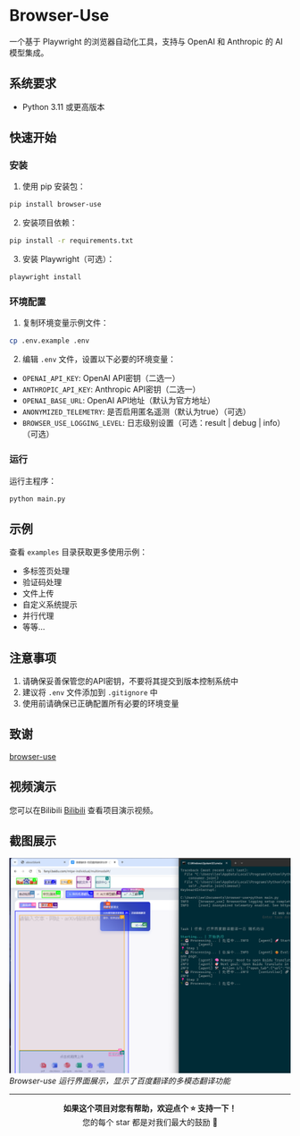 # Browser-Use

一个基于 Playwright 的浏览器自动化工具，支持与 OpenAI 和 Anthropic 的 AI 模型集成。

## 系统要求

- Python 3.11 或更高版本

## 快速开始

### 安装

1. 使用 pip 安装包：

```bash
pip install browser-use
```

2. 安装项目依赖：

```bash
pip install -r requirements.txt
```

3. 安装 Playwright（可选）：

```bash
playwright install
```

### 环境配置

1. 复制环境变量示例文件：

```bash
cp .env.example .env
```

2. 编辑 `.env` 文件，设置以下必要的环境变量：

- `OPENAI_API_KEY`: OpenAI API密钥（二选一）
- `ANTHROPIC_API_KEY`: Anthropic API密钥（二选一）
- `OPENAI_BASE_URL`: OpenAI API地址（默认为官方地址）
- `ANONYMIZED_TELEMETRY`: 是否启用匿名遥测（默认为true）（可选）
- `BROWSER_USE_LOGGING_LEVEL`: 日志级别设置（可选：result | debug | info）（可选）

### 运行

运行主程序：

```bash
python main.py
```

## 示例

查看 `examples` 目录获取更多使用示例：

- 多标签页处理
- 验证码处理
- 文件上传
- 自定义系统提示
- 并行代理
- 等等...

## 注意事项

1. 请确保妥善保管您的API密钥，不要将其提交到版本控制系统中
2. 建议将 `.env` 文件添加到 `.gitignore` 中
3. 使用前请确保已正确配置所有必要的环境变量

## 致谢

 [browser-use](https://github.com/browser-use/browser-use) 

## 视频演示

您可以在Bilibili [Bilibili](https://www.bilibili.com/video/BV1s86tYtErS/) 查看项目演示视频。

## 截图展示

![百度翻译界面](assets/ui.png)
*Browser-use 运行界面展示，显示了百度翻译的多模态翻译功能*

---

<div align="center">
  <b>如果这个项目对您有帮助，欢迎点个 ⭐ 支持一下！</b><br>
  您的每个 star 都是对我们最大的鼓励 💪<br>

</div>

